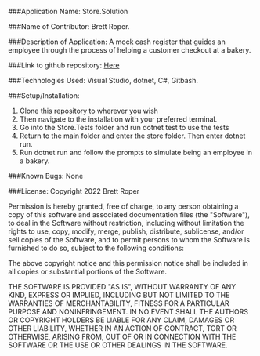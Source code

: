 ###Application Name: 
Store.Solution

###Name of Contributor: 
Brett Roper.

###Description of Application: 
A mock cash register that guides an employee through the process of helping a customer checkout at a bakery.

###Link to github repository: 
[Here](https://github.com/Artimedias/BakeryTwo)

###Technologies Used: 
Visual Studio, dotnet, C#, Gitbash.

###Setup/Installation: 
1) Clone this repository to wherever you wish 
2) Then navigate to the installation with your preferred terminal. 
3) Go into the Store.Tests folder and run dotnet test to use the tests
4) Return to the main folder and enter the store folder. Then enter dotnet run.
5) Run dotnet run and follow the prompts to simulate being an employee in a bakery.

###Known Bugs: 
None

###License: 
Copyright 2022 Brett Roper

Permission is hereby granted, free of charge, to any person obtaining a copy of this software and associated documentation files (the "Software"), to deal in the Software without restriction, including without limitation the rights to use, copy, modify, merge, publish, distribute, sublicense, and/or sell copies of the Software, and to permit persons to whom the Software is furnished to do so, subject to the following conditions:

The above copyright notice and this permission notice shall be included in all copies or substantial portions of the Software.

THE SOFTWARE IS PROVIDED "AS IS", WITHOUT WARRANTY OF ANY KIND, EXPRESS OR IMPLIED, INCLUDING BUT NOT LIMITED TO THE WARRANTIES OF MERCHANTABILITY, FITNESS FOR A PARTICULAR PURPOSE AND NONINFRINGEMENT. IN NO EVENT SHALL THE AUTHORS OR COPYRIGHT HOLDERS BE LIABLE FOR ANY CLAIM, DAMAGES OR OTHER LIABILITY, WHETHER IN AN ACTION OF CONTRACT, TORT OR OTHERWISE, ARISING FROM, OUT OF OR IN CONNECTION WITH THE SOFTWARE OR THE USE OR OTHER DEALINGS IN THE SOFTWARE.